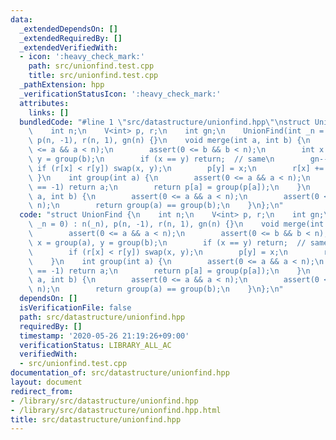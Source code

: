 ```yaml
---
data:
  _extendedDependsOn: []
  _extendedRequiredBy: []
  _extendedVerifiedWith:
  - icon: ':heavy_check_mark:'
    path: src/unionfind.test.cpp
    title: src/unionfind.test.cpp
  _pathExtension: hpp
  _verificationStatusIcon: ':heavy_check_mark:'
  attributes:
    links: []
  bundledCode: "#line 1 \"src/datastructure/unionfind.hpp\"\nstruct UnionFind {\n\
    \    int n;\n    V<int> p, r;\n    int gn;\n    UnionFind(int _n = 0) : n(_n),\
    \ p(n, -1), r(n, 1), gn(n) {}\n    void merge(int a, int b) {\n        assert(0\
    \ <= a && a < n);\n        assert(0 <= b && b < n);\n        int x = group(a),\
    \ y = group(b);\n        if (x == y) return;  // same\n        gn--;\n       \
    \ if (r[x] < r[y]) swap(x, y);\n        p[y] = x;\n        r[x] += r[y];\n   \
    \ }\n    int group(int a) {\n        assert(0 <= a && a < n);\n        if (p[a]\
    \ == -1) return a;\n        return p[a] = group(p[a]);\n    }\n    bool same(int\
    \ a, int b) {\n        assert(0 <= a && a < n);\n        assert(0 <= b && b <\
    \ n);\n        return group(a) == group(b);\n    }\n};\n"
  code: "struct UnionFind {\n    int n;\n    V<int> p, r;\n    int gn;\n    UnionFind(int\
    \ _n = 0) : n(_n), p(n, -1), r(n, 1), gn(n) {}\n    void merge(int a, int b) {\n\
    \        assert(0 <= a && a < n);\n        assert(0 <= b && b < n);\n        int\
    \ x = group(a), y = group(b);\n        if (x == y) return;  // same\n        gn--;\n\
    \        if (r[x] < r[y]) swap(x, y);\n        p[y] = x;\n        r[x] += r[y];\n\
    \    }\n    int group(int a) {\n        assert(0 <= a && a < n);\n        if (p[a]\
    \ == -1) return a;\n        return p[a] = group(p[a]);\n    }\n    bool same(int\
    \ a, int b) {\n        assert(0 <= a && a < n);\n        assert(0 <= b && b <\
    \ n);\n        return group(a) == group(b);\n    }\n};\n"
  dependsOn: []
  isVerificationFile: false
  path: src/datastructure/unionfind.hpp
  requiredBy: []
  timestamp: '2020-05-26 21:19:26+09:00'
  verificationStatus: LIBRARY_ALL_AC
  verifiedWith:
  - src/unionfind.test.cpp
documentation_of: src/datastructure/unionfind.hpp
layout: document
redirect_from:
- /library/src/datastructure/unionfind.hpp
- /library/src/datastructure/unionfind.hpp.html
title: src/datastructure/unionfind.hpp
---
```


